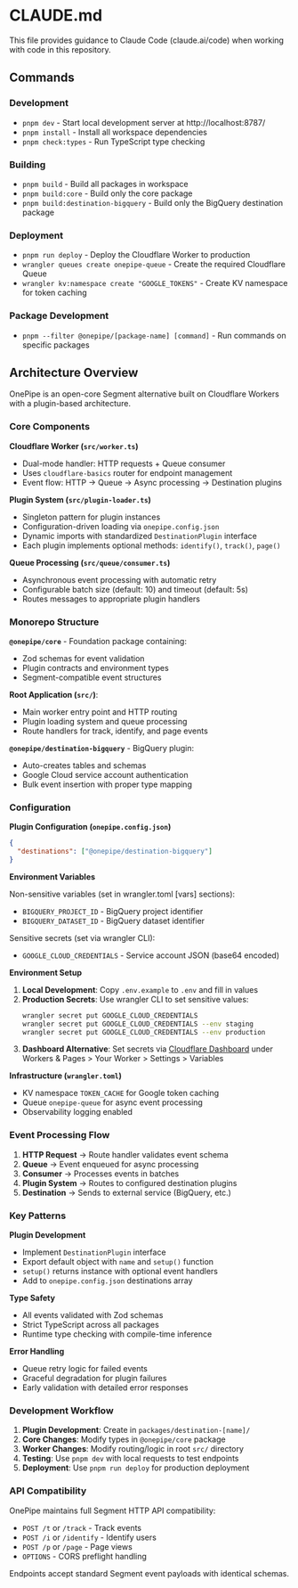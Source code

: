 # CLAUDE.md

This file provides guidance to Claude Code (claude.ai/code) when working with code in this repository.

## Commands

### Development

- `pnpm dev` - Start local development server at http://localhost:8787/
- `pnpm install` - Install all workspace dependencies
- `pnpm check:types` - Run TypeScript type checking

### Building

- `pnpm build` - Build all packages in workspace
- `pnpm build:core` - Build only the core package
- `pnpm build:destination-bigquery` - Build only the BigQuery destination package

### Deployment

- `pnpm run deploy` - Deploy the Cloudflare Worker to production
- `wrangler queues create onepipe-queue` - Create the required Cloudflare Queue
- `wrangler kv:namespace create "GOOGLE_TOKENS"` - Create KV namespace for token caching

### Package Development

- `pnpm --filter @onepipe/[package-name] [command]` - Run commands on specific packages

## Architecture Overview

OnePipe is an open-core Segment alternative built on Cloudflare Workers with a plugin-based architecture.

### Core Components

**Cloudflare Worker (`src/worker.ts`)**

- Dual-mode handler: HTTP requests + Queue consumer
- Uses `cloudflare-basics` router for endpoint management
- Event flow: HTTP → Queue → Async processing → Destination plugins

**Plugin System (`src/plugin-loader.ts`)**

- Singleton pattern for plugin instances
- Configuration-driven loading via `onepipe.config.json`
- Dynamic imports with standardized `DestinationPlugin` interface
- Each plugin implements optional methods: `identify()`, `track()`, `page()`

**Queue Processing (`src/queue/consumer.ts`)**

- Asynchronous event processing with automatic retry
- Configurable batch size (default: 10) and timeout (default: 5s)
- Routes messages to appropriate plugin handlers

### Monorepo Structure

**`@onepipe/core`** - Foundation package containing:

- Zod schemas for event validation
- Plugin contracts and environment types
- Segment-compatible event structures

**Root Application (`src/`)**:

- Main worker entry point and HTTP routing
- Plugin loading system and queue processing
- Route handlers for track, identify, and page events

**`@onepipe/destination-bigquery`** - BigQuery plugin:

- Auto-creates tables and schemas
- Google Cloud service account authentication
- Bulk event insertion with proper type mapping

### Configuration

**Plugin Configuration (`onepipe.config.json`)**

```json
{
  "destinations": ["@onepipe/destination-bigquery"]
}
```

**Environment Variables**

Non-sensitive variables (set in wrangler.toml [vars] sections):
- `BIGQUERY_PROJECT_ID` - BigQuery project identifier
- `BIGQUERY_DATASET_ID` - BigQuery dataset identifier

Sensitive secrets (set via wrangler CLI):
- `GOOGLE_CLOUD_CREDENTIALS` - Service account JSON (base64 encoded)

**Environment Setup**

1. **Local Development**: Copy `.env.example` to `.env` and fill in values
2. **Production Secrets**: Use wrangler CLI to set sensitive values:
   ```bash
   wrangler secret put GOOGLE_CLOUD_CREDENTIALS
   wrangler secret put GOOGLE_CLOUD_CREDENTIALS --env staging  
   wrangler secret put GOOGLE_CLOUD_CREDENTIALS --env production
   ```
3. **Dashboard Alternative**: Set secrets via [Cloudflare Dashboard](https://developers.cloudflare.com/workers/configuration/environment-variables/#add-environment-variables-via-the-dashboard) under Workers & Pages > Your Worker > Settings > Variables

**Infrastructure (`wrangler.toml`)**

- KV namespace `TOKEN_CACHE` for Google token caching
- Queue `onepipe-queue` for async event processing
- Observability logging enabled

### Event Processing Flow

1. **HTTP Request** → Route handler validates event schema
2. **Queue** → Event enqueued for async processing
3. **Consumer** → Processes events in batches
4. **Plugin System** → Routes to configured destination plugins
5. **Destination** → Sends to external service (BigQuery, etc.)

### Key Patterns

**Plugin Development**

- Implement `DestinationPlugin` interface
- Export default object with `name` and `setup()` function
- `setup()` returns instance with optional event handlers
- Add to `onepipe.config.json` destinations array

**Type Safety**

- All events validated with Zod schemas
- Strict TypeScript across all packages
- Runtime type checking with compile-time inference

**Error Handling**

- Queue retry logic for failed events
- Graceful degradation for plugin failures
- Early validation with detailed error responses

### Development Workflow

1. **Plugin Development**: Create in `packages/destination-[name]/`
2. **Core Changes**: Modify types in `@onepipe/core` package
3. **Worker Changes**: Modify routing/logic in root `src/` directory
4. **Testing**: Use `pnpm dev` with local requests to test endpoints
5. **Deployment**: Use `pnpm run deploy` for production deployment

### API Compatibility

OnePipe maintains full Segment HTTP API compatibility:

- `POST /t` or `/track` - Track events
- `POST /i` or `/identify` - Identify users
- `POST /p` or `/page` - Page views
- `OPTIONS` - CORS preflight handling

Endpoints accept standard Segment event payloads with identical schemas.
